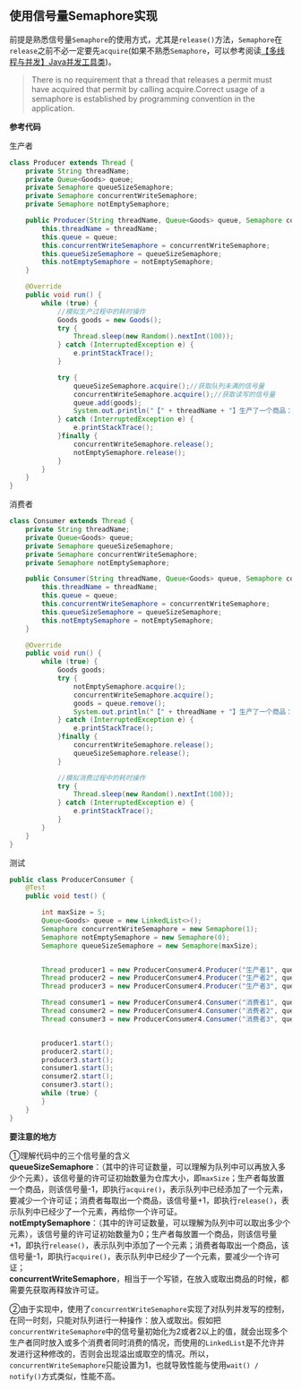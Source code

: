 ## 使用信号量Semaphore实现

前提是熟悉信号量`Semaphore`的使用方式，尤其是`release()`方法，`Semaphore`在`release`之前不必一定要先`acquire`\(如果不熟悉`Semaphore`，可以参考阅读[【多线程与并发】Java并发工具类](https://www.jianshu.com/p/738d1ddd6731)\)。

> There is no requirement that a thread that releases a permit must have acquired that permit by calling acquire.Correct usage of a semaphore is established by programming convention in the application.

**参考代码**

生产者

```java
class Producer extends Thread {
    private String threadName;
    private Queue<Goods> queue;
    private Semaphore queueSizeSemaphore;
    private Semaphore concurrentWriteSemaphore;
    private Semaphore notEmptySemaphore;

    public Producer(String threadName, Queue<Goods> queue, Semaphore concurrentWriteSemaphore, Semaphore queueSizeSemaphore, Semaphore notEmptySemaphore) {
        this.threadName = threadName;
        this.queue = queue;
        this.concurrentWriteSemaphore = concurrentWriteSemaphore;
        this.queueSizeSemaphore = queueSizeSemaphore;
        this.notEmptySemaphore = notEmptySemaphore;
    }

    @Override
    public void run() {
        while (true) {
            //模拟生产过程中的耗时操作
            Goods goods = new Goods();
            try {
                Thread.sleep(new Random().nextInt(100));
            } catch (InterruptedException e) {
                e.printStackTrace();
            }

            try {
                queueSizeSemaphore.acquire();//获取队列未满的信号量
                concurrentWriteSemaphore.acquire();//获取读写的信号量
                queue.add(goods);
                System.out.println("【" + threadName + "】生产了一个商品：【" + goods.toString() + "】，目前商品数量：" + queue.size());
            } catch (InterruptedException e) {
                e.printStackTrace();
            }finally {
                concurrentWriteSemaphore.release();
                notEmptySemaphore.release();
            }
        }
    }
}
```

消费者

```java
class Consumer extends Thread {
    private String threadName;
    private Queue<Goods> queue;
    private Semaphore queueSizeSemaphore;
    private Semaphore concurrentWriteSemaphore;
    private Semaphore notEmptySemaphore;

    public Consumer(String threadName, Queue<Goods> queue, Semaphore concurrentWriteSemaphore, Semaphore queueSizeSemaphore, Semaphore notEmptySemaphore) {
        this.threadName = threadName;
        this.queue = queue;
        this.concurrentWriteSemaphore = concurrentWriteSemaphore;
        this.queueSizeSemaphore = queueSizeSemaphore;
        this.notEmptySemaphore = notEmptySemaphore;
    }

    @Override
    public void run() {
        while (true) {
            Goods goods;
            try {
                notEmptySemaphore.acquire();
                concurrentWriteSemaphore.acquire();
                goods = queue.remove();
                System.out.println("【" + threadName + "】生产了一个商品：【" + goods.toString() + "】，目前商品数量：" + queue.size());
            } catch (InterruptedException e) {
                e.printStackTrace();
            }finally {
                concurrentWriteSemaphore.release();
                queueSizeSemaphore.release();
            }

            //模拟消费过程中的耗时操作
            try {
                Thread.sleep(new Random().nextInt(100));
            } catch (InterruptedException e) {
                e.printStackTrace();
            }
        }
    }
}
```

测试

```java
public class ProducerConsumer {
    @Test
    public void test() {

        int maxSize = 5;
        Queue<Goods> queue = new LinkedList<>();
        Semaphore concurrentWriteSemaphore = new Semaphore(1);
        Semaphore notEmptySemaphore = new Semaphore(0);
        Semaphore queueSizeSemaphore = new Semaphore(maxSize);


        Thread producer1 = new ProducerConsumer4.Producer("生产者1", queue, concurrentWriteSemaphore, queueSizeSemaphore, notEmptySemaphore);
        Thread producer2 = new ProducerConsumer4.Producer("生产者2", queue, concurrentWriteSemaphore, queueSizeSemaphore, notEmptySemaphore);
        Thread producer3 = new ProducerConsumer4.Producer("生产者3", queue, concurrentWriteSemaphore, queueSizeSemaphore, notEmptySemaphore);

        Thread consumer1 = new ProducerConsumer4.Consumer("消费者1", queue, concurrentWriteSemaphore, queueSizeSemaphore, notEmptySemaphore);
        Thread consumer2 = new ProducerConsumer4.Consumer("消费者2", queue, concurrentWriteSemaphore, queueSizeSemaphore, notEmptySemaphore);
        Thread consumer3 = new ProducerConsumer4.Consumer("消费者3", queue, concurrentWriteSemaphore, queueSizeSemaphore, notEmptySemaphore);


        producer1.start();
        producer2.start();
        producer3.start();
        consumer1.start();
        consumer2.start();
        consumer3.start();
        while (true) {
        }
    }
}
```

**要注意的地方**  
  
①理解代码中的三个信号量的含义  
**queueSizeSemaphore**：（其中的许可证数量，可以理解为队列中可以再放入多少个元素），该信号量的许可证初始数量为仓库大小，即`maxSize`；生产者每放置一个商品，则该信号量-1，即执行`acquire()`，表示队列中已经添加了一个元素，要减少一个许可证；消费者每取出一个商品，该信号量+1，即执行`release()`，表示队列中已经少了一个元素，再给你一个许可证。  
**notEmptySemaphore**：（其中的许可证数量，可以理解为队列中可以取出多少个元素），该信号量的许可证初始数量为0；生产者每放置一个商品，则该信号量+1，即执行`release()`，表示队列中添加了一个元素；消费者每取出一个商品，该信号量-1，即执行`acquire()`，表示队列中已经少了一个元素，要减少一个许可证；  
**concurrentWriteSemaphore**，相当于一个写锁，在放入或取出商品的时候，都需要先获取再释放许可证。  
  
②由于实现中，使用了`concurrentWriteSemaphore`实现了对队列并发写的控制，在同一时刻，只能对队列进行一种操作：放入或取出。假如把`concurrentWriteSemaphore`中的信号量初始化为2或者2以上的值，就会出现多个生产者同时放入或多个消费者同时消费的情况，而使用的`LinkedList`是不允许并发进行这种修改的，否则会出现溢出或取空的情况。所以，`concurrentWriteSemaphore`只能设置为1，也就导致性能与使用`wait() / notify()`方式类似，性能不高。



